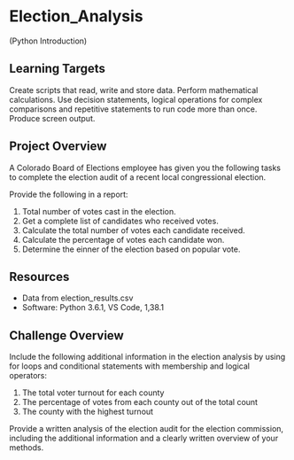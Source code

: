 # Election_Analysis
(Python Introduction) 
## Learning Targets
Create scripts that read, write and store data. 
Perform mathematical calculations. 
Use decision statements, logical operations for complex comparisons and repetitive statements to run code more than once. 
Produce screen output. 

## Project Overview
A Colorado Board of Elections employee has given you the following tasks to complete the election audit of a recent local congressional election. 

Provide the following in a report: 
1. Total number of votes cast in the election. 
2. Get a complete list of candidates who received votes. 
3. Calculate the total number of votes each candidate received. 
4. Calculate the percentage of votes each candidate won. 
5. Determine the einner of the election based on popular vote. 

## Resources 
- Data from election_results.csv
- Software: Python 3.6.1, VS Code, 1,38.1

## Challenge Overview 
Include the following additional information in the election analysis by using for loops and conditional statements with membership and logical operators: 
1. The total voter turnout for each county 
2. The percentage of votes from each county out of the total count
3. The county with the highest turnout

Provide a written analysis of the election audit for the election commission, including the additional information and a clearly written overview of your methods. 


